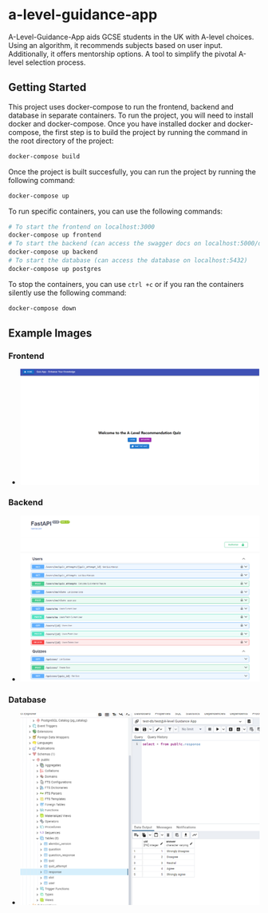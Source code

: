 # a-level-guidance-app
A-Level-Guidance-App aids GCSE students in the UK with A-level choices. Using an algorithm, it recommends subjects based on user input. Additionally, it offers mentorship options. A tool to simplify the pivotal A-level selection process.

## Getting Started

This project uses docker-compose to run the frontend, backend and database in separate containers. 
To run the project, you will need to install docker and docker-compose.
Once you have installed docker and docker-compose, the first step is to build the project by running the command in the root directory of the project:

```bash
docker-compose build
```

Once the project is built succesfully, you can run the project by running the following command:

```bash
docker-compose up
```

To run specific containers, you can use the following commands:

```bash
# To start the frontend on localhost:3000
docker-compose up frontend
# To start the backend (can access the swagger docs on localhost:5000/docs)
docker-compose up backend
# To start the database (can access the database on localhost:5432)
docker-compose up postgres
```

To stop the containers, you can use `ctrl +c` or if you ran the containers silently use the following command:

```bash
docker-compose down
```

## Example Images

### Frontend
- ![Frontend: React App](./images/frontend.png)

### Backend
- ![Backend: FastApi Swagger Docs](./images/backend.png)

### Database
- ![Database: Postgres using PGAdmin4](./images/database.png)